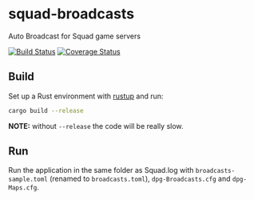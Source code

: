 # squad-broadcasts
Auto Broadcast for Squad game servers

[![Build Status](https://travis-ci.org/bbigras/squad-broadcasts.svg?branch=master)](https://travis-ci.org/bbigras/squad-broadcasts)
[![Coverage Status](https://coveralls.io/repos/github/bbigras/squad-broadcasts/badge.svg?branch=master)](https://coveralls.io/github/bbigras/squad-broadcasts?branch=master)

## Build

Set up a Rust environment with [rustup](https://www.rustup.rs) and run:

```sh
cargo build --release
```

**NOTE:** without `--release` the code will be really slow.

## Run

Run the application in the same folder as Squad.log with `broadcasts-sample.toml` (renamed to `broadcasts.toml`), `dpg-Broadcasts.cfg` and `dpg-Maps.cfg`.
